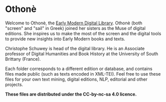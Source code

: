 # Othonè

Welcome to Othonè, the [Early Modern Digital Library](othone.org). Othonè (both "screen" and "sail" in Greek) joined her sisters as the Muse of digital editions. She inspires us to make the most of the screen and the digital tools to provide new insights into Early Modern books and texts. 

Christophe Schuwey is head of the digital library. He is an Associate professor of Digital Humanities and Book History at the University of South Brittany (France). 

Each folder corresponds to a different edition or database, and contains files made public (such as texts encoded in XML-TEI). Feel free to use these files for your own text mining, digital editions, NLP, editorial and other projects.

**These files are distributed under the CC-by-nc-sa 4.0 licence.**
